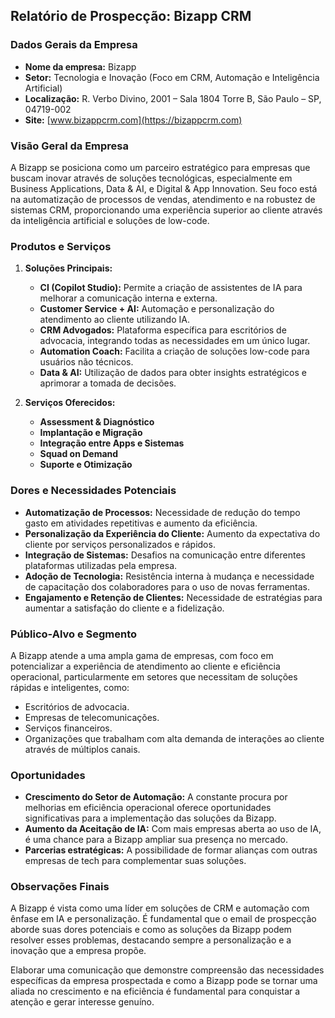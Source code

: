 ## Relatório de Prospecção: Bizapp CRM

### Dados Gerais da Empresa
- **Nome da empresa:** Bizapp
- **Setor:** Tecnologia e Inovação (Foco em CRM, Automação e Inteligência Artificial)
- **Localização:** R. Verbo Divino, 2001 – Sala 1804 Torre B, São Paulo – SP, 04719-002
- **Site:** [www.bizappcrm.com](https://bizappcrm.com)

### Visão Geral da Empresa
A Bizapp se posiciona como um parceiro estratégico para empresas que buscam inovar através de soluções tecnológicas, especialmente em Business Applications, Data & AI, e Digital & App Innovation. Seu foco está na automatização de processos de vendas, atendimento e na robustez de sistemas CRM, proporcionando uma experiência superior ao cliente através da inteligência artificial e soluções de low-code.

### Produtos e Serviços
1. **Soluções Principais:**
   - **CI (Copilot Studio):** Permite a criação de assistentes de IA para melhorar a comunicação interna e externa.
   - **Customer Service + AI:** Automação e personalização do atendimento ao cliente utilizando IA.
   - **CRM Advogados:** Plataforma específica para escritórios de advocacia, integrando todas as necessidades em um único lugar.
   - **Automation Coach:** Facilita a criação de soluções low-code para usuários não técnicos.
   - **Data & AI:** Utilização de dados para obter insights estratégicos e aprimorar a tomada de decisões.

2. **Serviços Oferecidos:**
   - **Assessment & Diagnóstico**
   - **Implantação e Migração**
   - **Integração entre Apps e Sistemas**
   - **Squad on Demand**
   - **Suporte e Otimização**

### Dores e Necessidades Potenciais
- **Automatização de Processos:** Necessidade de redução do tempo gasto em atividades repetitivas e aumento da eficiência.
- **Personalização da Experiência do Cliente:** Aumento da expectativa do cliente por serviços personalizados e rápidos.
- **Integração de Sistemas:** Desafios na comunicação entre diferentes plataformas utilizadas pela empresa.
- **Adoção de Tecnologia:** Resistência interna à mudança e necessidade de capacitação dos colaboradores para o uso de novas ferramentas.
- **Engajamento e Retenção de Clientes:** Necessidade de estratégias para aumentar a satisfação do cliente e a fidelização.

### Público-Alvo e Segmento
A Bizapp atende a uma ampla gama de empresas, com foco em potencializar a experiência de atendimento ao cliente e eficiência operacional, particularmente em setores que necessitam de soluções rápidas e inteligentes, como:
- Escritórios de advocacia.
- Empresas de telecomunicações.
- Serviços financeiros.
- Organizações que trabalham com alta demanda de interações ao cliente através de múltiplos canais.

### Oportunidades
- **Crescimento do Setor de Automação:** A constante procura por melhorias em eficiência operacional oferece oportunidades significativas para a implementação das soluções da Bizapp.
- **Aumento da Aceitação de IA:** Com mais empresas aberta ao uso de IA, é uma chance para a Bizapp ampliar sua presença no mercado.
- **Parcerias estratégicas:** A possibilidade de formar alianças com outras empresas de tech para complementar suas soluções.

### Observações Finais
A Bizapp é vista como uma líder em soluções de CRM e automação com ênfase em IA e personalização. É fundamental que o email de prospecção aborde suas dores potenciais e como as soluções da Bizapp podem resolver esses problemas, destacando sempre a personalização e a inovação que a empresa propõe. 

Elaborar uma comunicação que demonstre compreensão das necessidades específicas da empresa prospectada e como a Bizapp pode se tornar uma aliada no crescimento e na eficiência é fundamental para conquistar a atenção e gerar interesse genuíno.